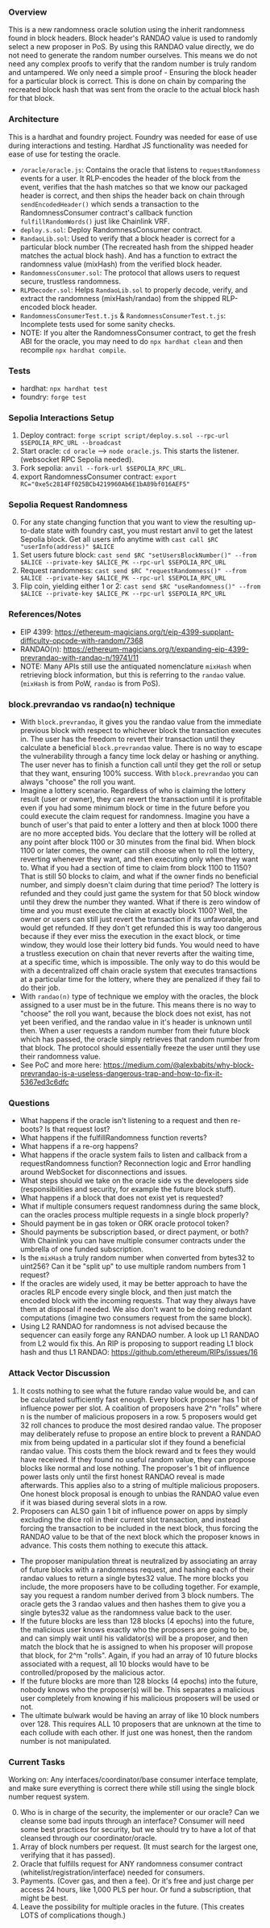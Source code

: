 ### Overview
This is a new randomness oracle solution using the inherit randomness found in block headers. Block header's RANDAO value is used to randomly select a new proposer in PoS. By using this RANDAO value directly, we do not need to generate the random number ourselves. This means we do not need any complex proofs to verify that the random number is truly random and untampered. We only need a simple proof - Ensuring the block header for a particular block is correct. This is done on chain by comparing the recreated block hash that was sent from the oracle to the actual block hash for that block.

### Architecture
This is a hardhat and foundry project. Foundry was needed for ease of use during interactions and testing. Hardhat JS functionality was needed for ease of use for testing the oracle.

* `/oracle/oracle.js`: Contains the oracle that listens to `requestRandomness` events for a user. It RLP-encodes the header of the block from the event, verifies that the hash matches so that we know our packaged header is correct, and then ships the header back on chain through `sendEncodedHeader()` which sends a transaction to the RandomnessConsumer contract's callback function `fulfillRandomWords()` just like Chainlink VRF.
* `deploy.s.sol`: Deploy RandomnessConsumer contract.
* `RandaoLib.sol`: Used to verify that a block header is correct for a particular block number (The recreated hash from the shipped header matches the actual block hash). And has a function to extract the randomness value (mixHash) from the verified block header.
* `RandomnessConsumer.sol`: The protocol that allows users to request secure, trustless randomness.
* `RLPDecoder.sol`: Helps `RandaoLib.sol` to properly decode, verify, and extract the randomness (mixHash/randao) from the shipped RLP-encoded block header. 
* `RandomnessConsumerTest.t.js` & `RandomnessConsumerTest.t.js`: Incomplete tests used for some sanity checks.
* NOTE: If you alter the RandomnessConsumer contract, to get the fresh ABI for the oracle, you may need to do `npx hardhat clean` and then recompile `npx hardhat compile`.

### Tests
* hardhat: `npx hardhat test`
* foundry: `forge test`

### Sepolia Interactions Setup
1. Deploy contract: `forge script script/deploy.s.sol --rpc-url $SEPOLIA_RPC_URL --broadcast`
2. Start oracle: `cd oracle` --> `node oracle.js`. This starts the listener. (websocket RPC Sepolia needed).
3. Fork sepolia: `anvil --fork-url $SEPOLIA_RPC_URL`.
4. export RandomnessConsumer contract: `export RC="0xe5c2814Ff025BCb4219960Ab6E1bA89bf016AEF5"`

### Sepolia Request Randomness
0. For any state changing function that you want to view the resulting up-to-date state with foundry cast, you must restart anvil to get the latest Sepolia block. Get all users info anytime with `cast call $RC "userInfo(address)" $ALICE`
1. Set users future block: `cast send $RC "setUsersBlockNumber()" --from $ALICE --private-key $ALICE_PK --rpc-url $SEPOLIA_RPC_URL`
2. Request randomness: `cast send $RC "requestRandomness()" --from $ALICE --private-key $ALICE_PK --rpc-url $SEPOLIA_RPC_URL`
3. Flip coin, yielding either 1 or 2: `cast send $RC "useRandomness()" --from $ALICE --private-key $ALICE_PK --rpc-url $SEPOLIA_RPC_URL`


### References/Notes
* EIP 4399: https://ethereum-magicians.org/t/eip-4399-supplant-difficulty-opcode-with-random/7368
* RANDAO(n): https://ethereum-magicians.org/t/expanding-eip-4399-prevrandao-with-randao-n/19741/11
* NOTE: Many APIs still use the antiquated nomenclature `mixHash` when retrieving block information, but this is referring to the `randao` value. (`mixHash` is from PoW, `randao` is from PoS).

### block.prevrandao vs randao(n) technique
* With `block.prevrandao`, it gives you the randao value from the immediate previous block with respect to whichever block the transaction executes in. The user has the freedom to revert their transaction until they calculate a beneficial `block.prevrandao` value. There is no way to escape the vulnerability through a fancy time lock delay or hashing or anything. The user never has to finish a function call until they get the roll or setup that they want, ensuring 100% success. With `block.prevrandao` you can always "choose" the roll you want. 
* Imagine a lottery scenario. Regardless of who is claiming the lottery result (user or owner), they can revert the transaction until it is profitable even if you had some minimum block or time in the future before you could execute the claim request for randomness. Imagine you have a bunch of user's that paid to enter a lottery and then at block 1000 there are no more accepted bids. You declare that the lottery will be rolled at any point after block 1100 or 30 minutes from the final bid. When block 1100 or later comes, the owner can still choose when to roll the lottery, reverting whenever they want, and then executing only when they want to. What if you had a section of time to claim from block 1100 to 1150? That is still 50 blocks to claim, and what if the owner finds no beneficial number, and simply doesn't claim during that time period? The lottery is refunded and they could just game the system for that 50 block window until they drew the number they wanted. What if there is zero window of time and you must execute the claim at exactly block 1100? Well, the owner or users can still just revert the transaction if its unfavorable, and would get refunded. If they don't get refunded this is way too dangerous because if they ever miss the execution in the exact block, or time window, they would lose their lottery bid funds. You would need to have a trustless execution on chain that never reverts after the waiting time, at a specific time, which is impossible. The only way to do this would be with a decentralized off chain oracle system that executes transactions at a particular time for the lottery, where they are penalized if they fail to do their job.
* With `randao(n)` type of technique we employ with the oracles, the block assigned to a user must be in the future. This means there is no way to "choose" the roll you want, because the block does not exist, has not yet been verified, and the randao value in it's header is unknown until then. When a user requests a random number from their future block which has passed, the oracle simply retrieves that random number from that block. The protocol should essentially freeze the user until they use their randomness value.
* See PoC and more here: https://medium.com/@alexbabits/why-block-prevrandao-is-a-useless-dangerous-trap-and-how-to-fix-it-5367ed3c6dfc

### Questions
* What happens if the oracle isn't listening to a request and then re-boots? Is that request lost?
* What happens if the fulfillRandomness function reverts?
* What happens if a re-org happens? 
* What happens if the oracle system fails to listen and callback from a requestRandomness function? Reconnection logic and Error handling around WebSocket for disconnections and issues.
* What steps should we take on the oracle side vs the developers side (responsibilities and security, for example the future block stuff).
* What happens if a block that does not exist yet is requested?
* What if multiple consumers request randomness during the same block, can the oracles process multiple requests in a single block properly?
* Should payment be in gas token or ORK oracle protocol token?
* Should payments be subscription based, or direct payment, or both? With Chainlink you can have multiple consumer contracts under the umbrella of one funded subscription.
* Is the `mixHash` a truly random number when converted from bytes32 to uint256? Can it be "split up" to use multiple random numbers from 1 request?
* If the oracles are widely used, it may be better approach to have the oracles RLP encode every single block, and then just match the encoded block with the incoming requests. That way they always have them at disposal if needed. We also don't want to be doing redundant computations (imagine two consumers request from the same block).
* Using L2 RANDAO for randomness is not advised because the sequencer can easily forge any RANDAO number. A look up L1 RANDAO from L2 would fix this. An RIP is proposing to support reading L1 block hash and thus L1 RANDAO: https://github.com/ethereum/RIPs/issues/16


### Attack Vector Discussion
1. It costs nothing to see what the future randao value would be, and can be calculated sufficiently fast enough. Every block proposer has 1 bit of influence power per slot. A coalition of proposers have 2^n "rolls" where n is the number of malicious proposers in a row. 5 proposers would get 32 roll chances to produce the most desired randao value. The proposer may deliberately refuse to propose an entire block to prevent a RANDAO mix from being updated in a particular slot if they found a beneficial randao value. This costs them the block reward and tx fees they would have received. If they found no useful random value, they can propose blocks like normal and lose nothing. The proposer's 1 bit of influence power lasts only until the first honest RANDAO reveal is made afterwards. This applies also to a string of multiple malicious proposers. One honest block proposal is enough to unbias the RANDAO value even if it was biased during several slots in a row.
2. Proposers can ALSO gain 1 bit of influence power on apps by simply excluding the dice roll in their current slot transaction, and instead forcing the transaction to be included in the next block, thus forcing the RANDAO value to be that of the next block which the proposer knows in advance. This costs them nothing to execute this attack.

* The proposer manipulation threat is neutralized by associating an array of future blocks with a randomness request, and hashing each of their randao values to return a single bytes32 value. The more blocks you include, the more proposers have to be colluding together. For example, say you request a random number derived from 3 block numbers. The oracle gets the 3 randao values and then hashes them to give you a single bytes32 value as the randomness value back to the user.
* If the future blocks are less than 128 blocks (4 epochs) into the future, the malicious user knows exactly who the proposers are going to be, and can simply wait until his validator(s) will be a proposer, and then match the block that he is assigned to when his proposer will propose that block, for 2^m "rolls". Again, if you had an array of 10 future blocks associated with a request, all 10 blocks would have to be controlled/proposed by the malicious actor.
* If the future blocks are more than 128 blocks (4 epochs) into the future, nobody knows who the proposer(s) will be. This separates a malicious user completely from knowing if his malicious proposers will be used or not. 
* The ultimate bulwark would be having an array of like 10 block numbers over 128. This requires ALL 10 proposers that are unknown at the time to each collude with each other. If just one was honest, then the random number is not manipulated.

### Current Tasks
Working on: Any interfaces/coordinator/base consumer interface template, and make sure everything is correct there while still using the single block number request system.

0. Who is in charge of the security, the implementer or our oracle? Can we cleanse some bad inputs through an interface? Consumer will need some best practices for security, but we should try to have a lot of that cleansed through our coordinator/oracle.
1. Array of block numbers per request. (It must search for the largest one, verifying that it has passed).
2. Oracle that fulfills request for ANY randomness consumer contract (whitelist/registration/interface) needed for consumers.
3. Payments. (Cover gas, and then a fee). Or it's free and just charge per access 24 hours, like 1,000 PLS per hour. Or fund a subscription, that might be best.
4. Leave the possibility for multiple oracles in the future. (This creates LOTS of complications though.)